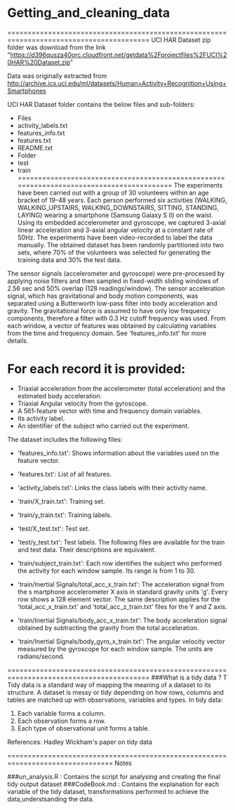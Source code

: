 # Getting_and_cleaning_data
=========================================================================================
UCI HAR Dataset zip folder was download from the link
"https://d396qusza40orc.cloudfront.net/getdata%2Fprojectfiles%2FUCI%20HAR%20Dataset.zip"

Data was originally extracted from 
http://archive.ics.uci.edu/ml/datasets/Human+Activity+Recognition+Using+Smartphones


UCI HAR Dataset  folder contains the below files and sub-folders:

- Files
- activity_labels.txt
- features_info.txt
- features.txt
- README.txt
- Folder
- test 
- train
=========================================================================================
The experiments have been carried out with a group of 30 volunteers within an age bracket
of 19-48 years. Each person performed six activities (WALKING, WALKING_UPSTAIRS, 
WALKING_DOWNSTAIRS, SITTING, STANDING, LAYING) wearing a smartphone (Samsung Galaxy S II)
on the waist. Using its embedded accelerometer and gyroscope, we captured 3-axial linear
acceleration and 3-axial angular velocity at a constant rate of 50Hz. The experiments 
have been video-recorded to label the data manually. The obtained dataset has been 
randomly partitioned into two sets, where 70% of the volunteers was selected for 
generating the training data and 30% the test data. 

The sensor signals (accelerometer and gyroscope) were pre-processed by applying noise 
filters and then sampled in fixed-width sliding windows of 2.56 sec and 50% overlap 
(128 readings/window). The sensor acceleration signal, which has gravitational and body 
motion components, was separated using a Butterworth low-pass filter into body 
acceleration and gravity. The gravitational force is assumed to have only low frequency 
components, therefore a filter with 0.3 Hz cutoff frequency was used. From each window, a 
vector of features was obtained by calculating variables from the time and frequency 
domain. See 'features_info.txt' for more details. 

For each record it is provided:
==========================================================================================

- Triaxial acceleration from the accelerometer (total acceleration) and the estimated body 
  acceleration.
- Triaxial Angular velocity from the gyroscope. 
- A 561-feature vector with time and frequency domain variables. 
- Its activity label. 
- An identifier of the subject who carried out the experiment.

The dataset includes the following files:
 
- 'features_info.txt': Shows information about the variables used on the feature vector.

- 'features.txt': List of all features.

- 'activity_labels.txt': Links the class labels with their activity name.

- 'train/X_train.txt': Training set.

- 'train/y_train.txt': Training labels.

- 'test/X_test.txt': Test set.

- 'test/y_test.txt': Test labels.
The following files are available for the train and test data. Their descriptions are 
equivalent. 

- 'train/subject_train.txt': Each row identifies the subject who performed the activity 
for each window sample. Its range is from 1 to 30. 

- 'train/Inertial Signals/total_acc_x_train.txt': The acceleration signal from the s
martphone accelerometer X axis in standard gravity units 'g'. Every row shows a 128 
element vector. The same description applies for the 'total_acc_x_train.txt' and 
'total_acc_z_train.txt' files for the Y and Z axis. 

- 'train/Inertial Signals/body_acc_x_train.txt': The body acceleration signal obtained 
by subtracting the gravity from the total acceleration. 

- 'train/Inertial Signals/body_gyro_x_train.txt': The angular velocity vector measured 
by the gyroscope for each window sample. The units are radians/second. 

=========================================================================================
###What is a tidy data ?
T
Tidy data is a standard way of mapping the meaning of a dataset to its structure. 
A dataset is messy or tidy depending on how rows, columns and tables are matched up 
with observations, variables and types. In tidy data:

1. Each variable forms a column.
2. Each observation forms a row.
3. Each type of observational unit forms a table.

References: Hadley Wickham's paper on tidy data

================================================================================
Notes

###un_analysis.R : Contains the script for analysing and creating the final tidy output dataset
###CodeBook.md   : Contains the explanation for each variable of the tidy dataset,
                 transformations performed to achieve the data,understsanding the data.
				

